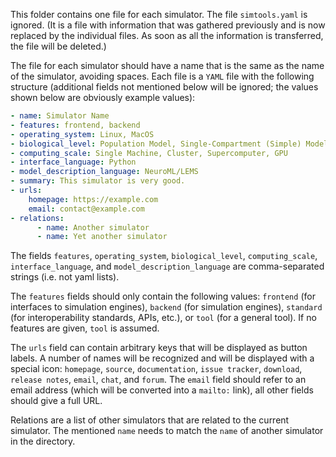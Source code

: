 This folder contains one file for each simulator. The file `simtools.yaml` is
ignored. (It is a file with information that was gathered previously and is now
replaced by the  individual files. As soon as all the information is
transferred, the file will be deleted.)

The file for each simulator should have a name that is the same as the name of
the simulator, avoiding spaces. Each file is a `YAML` file with the following
structure (additional fields not mentioned below will be ignored; the values
shown below are obviously example values):

```yaml
- name: Simulator Name
- features: frontend, backend
- operating_system: Linux, MacOS
- biological_level: Population Model, Single-Compartment (Simple) Model, Single-Compartment (Complex) Model, Multi-Compartment Model
- computing_scale: Single Machine, Cluster, Supercomputer, GPU
- interface_language: Python
- model_description_language: NeuroML/LEMS
- summary: This simulator is very good.
- urls:
    homepage: https://example.com
    email: contact@example.com
- relations:
      - name: Another simulator
      - name: Yet another simulator
```
The fields `features`, `operating_system`, `biological_level`, `computing_scale`,
`interface_language`, and `model_description_language` are comma-separated
strings (i.e. not yaml lists).

The `features` fields should only contain the following values: `frontend` (for
interfaces to simulation engines), `backend` (for simulation engines), `standard`
(for interoperability standards, APIs, etc.), or `tool` (for a general tool). If no
features are given, `tool` is assumed.

The `urls` field can contain arbitrary keys that will be displayed as button
labels. A  number of names will be recognized and will be displayed with a
special icon: `homepage`, `source`, `documentation`, `issue tracker`,
`download`, `release notes`, `email`, `chat`, and `forum`. The `email` field
should refer to  an email address (which will be converted into a `mailto:`
link), all other  fields should give a full URL.

Relations are a list of other simulators that are related to the current
simulator. The mentioned `name` needs to match the `name` of another simulator
in the directory.
